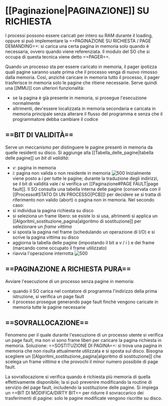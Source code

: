 # [[Paginazione|PAGINAZIONE]] SU RICHIESTA
I processi possono essere caricati per intero su RAM durante il loading, oppure si può implementare la ==PAGINAZIONE SU RICHIESTA / PAGE DEMANDING==: si carica una certa pagina in memoria solo quando è necessaria, ovvero quando viene referenziata. Il modulo del SO che si occupa di questa tecnica viene detto ==PAGER==.

Quando un processo sta per essere caricato in memoria, il pager ipotizza quali pagine saranno usate prima che il processo venga di nuovo rimosso dalla memoria. Così, anzichè caricare in memoria tutto il processo, il pager trasferisce in memoria solo le pagine che ritiene necessarie.
Serve quindi una [[MMU]] con ulteriori funzionalità:
- se la pagina è già presente in memoria, si prosegue l'esecuzione normalmente
- altrimenti, dev'essere localizzata in memoria secondaria e caricata in memoria principale senza alterare il flusso del programma e senza che il programmatore debba cambiare il codice

## ==BIT DI VALIDITÀ==
Serve un meccanismo per distinguere le pagine presenti in memoria da quelle residenti su disco. Si aggiunge alla [[Tabella_delle_pagine|tabella delle pagine]] un _bit di validità_:
- _v_: pagina in memoria
- _i_: pagina non valida o non residente in memoria
![500](bit_di_validita1.png)
Inizialmente viene posto a _i_ per tutte le pagine; durante la traduzione degli indirizzi, se il bit di validità vale _i_ si verifica un [[Paginazione#PAGE FAULT|page fault]].
Il SO consulta una tabella interna delle pagine (conservata con il [[Processo#STATO DI UN PROCESSO|PCB]]) per decidere se si tratta di riferimento non valido (abort) o pagina non in memoria.
Nel secondo caso:
- si individua la pagina richiesta su disco
- si seleziona un frame libero: se esiste lo si usa, altrimenti si applica un [[Algoritmi_sostituzione_pagina|algoritmo di sostituzione]] per selezionare un _frame vittima_
- si sposta la pagina nel frame (schedulando un operazione di I/O) e si scrive la pagina vittima su disco
- aggiorna la tabella delle pagine (impostando il bit a _v_ / _i_ ) e dei frame (marcando come occupato il frame utilizzato)
- riavvia l'operazione interrotta
![500](bit_di_validita2.png)

## ==PAGINAZIONE A RICHIESTA PURA==
Avviare l'esecuzione di un processo senza pagine in memoria:
- quando il SO carica nel contatore di programma l'indirizzo della prima istruzione, si verifica un page fault
- il processo prosegue generando page fault finchè vengono caricate in memoria tutte le pagine necessarie

## ==SOVRALLOCAZIONE==
Fenomeno per il quale durante l'esecuzione di un processo utente si verifica un page fault, ma non vi sono frame liberi per caricare la pagina richiesta in memoria.
Soluzione: ==SOSTITUZIONE DI PAGINA==: si trova una pagina in memoria che non risulta attualmente utilizzata e si sposta sul disco.
Bisogna scegliere un [[Algoritmi_sostituzione_pagina|algoritmo di sostituzione]] che scelega un frame _vittima_ e che provochi il minor numero possibile di page fault.

La sovrallocazione si verifica quando è richiesta più memoria di quella effettivamente disponibile; la si può prevenire modificando la routine di servizio del page fault, includendo la sostituzione delle pagine.
Si impiega un ==BIT DI MODIFICA/DIRTY BIT== per ridurre il sovraccarico dei trasferimenti di pagine: solo le pagine modificate vengono riscritte su disco.